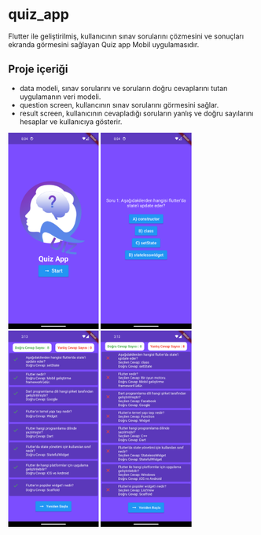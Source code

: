# quiz_app

Flutter ile geliştirilmiş, kullanıcının sınav sorularını çözmesini ve sonuçları ekranda görmesini sağlayan
Quiz app Mobil uygulamasıdır.

## Proje içeriği

- data modeli, sınav sorularını ve soruların doğru cevaplarını tutan uygulamanın veri modeli.
- question screen, kullancının sınav sorularını görmesini sağlar.
- result screen, kullanıcının cevapladığı soruların yanlış ve doğru sayılarını hesaplar ve kullanıcıya gösterir.

<img src="assets/01.png" height="400">
<img src="assets/02.png" height="400">
<img src="assets/03.png" height="400">
<img src="assets/04.png" height="400">